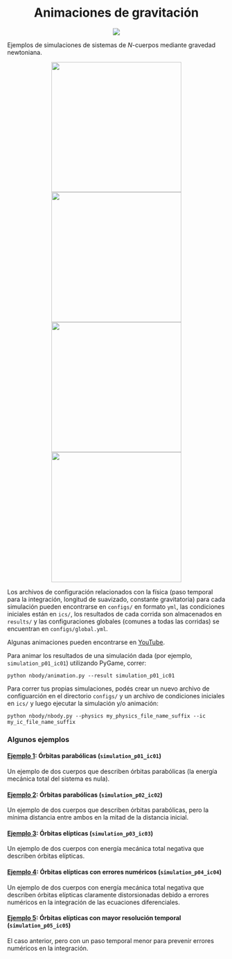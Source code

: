 <div align="center">
    <h1>Animaciones de gravitación</h1>
</div>

<p align="center">
    <a href="https://www.python.org/"><img src="https://forthebadge.com/images/badges/made-with-python.svg"></a>
</p>

Ejemplos de simulaciones de sistemas de $N$-cuerpos mediante gravedad newtoniana.

<p align="center">
    <a href="https://i.imgur.com/rdGvizO.png"><img src="https://i.imgur.com/rdGvizO.png" width=300></a>
    <a href="https://i.imgur.com/IDAVO4n.png"><img src="https://i.imgur.com/IDAVO4n.png" width=300></a>
    <a href="https://i.imgur.com/LnKM7cf.png"><img src="https://i.imgur.com/LnKM7cf.png" width=300></a>
    <a href="https://i.imgur.com/eYiF0Dx.png"><img src="https://i.imgur.com/eYiF0Dx.png" width=300></a>
</p>

Los archivos de configuración relacionados con la física (paso temporal para la integración, longitud de suavizado, constante gravitatoria) para cada simulación pueden encontrarse en `configs/` en formato `yml`, las condiciones iniciales están en `ics/`, los resultados de cada corrida son almacenados en `results/` y las configuraciones globales (comunes a todas las corridas) se encuentran en `configs/global.yml`.

Algunas animaciones pueden encontrarse en [YouTube](https://www.youtube.com/fgiza/videos).

Para animar los resultados de una simulación dada (por ejemplo, `simulation_p01_ic01`) utilizando PyGame, correr:

```
python nbody/animation.py --result simulation_p01_ic01
```

Para correr tus propias simulaciones, podés crear un nuevo archivo de configuarción en el directorio `configs/` y un archivo de condiciones iniciales en `ics/` y luego ejecutar la simulación y/o animación:

```
python nbody/nbody.py --physics my_physics_file_name_suffix --ic my_ic_file_name_suffix
```

### Algunos ejemplos

#### [Ejemplo 1](https://youtu.be/I3U7MGbQIdA): Órbitas parabólicas (`simulation_p01_ic01`)

Un ejemplo de dos cuerpos que describen órbitas parabólicas (la energía mecánica total del sistema es nula).

#### [Ejemplo 2](https://youtu.be/8C-GpehjkiU): Órbitas parabólicas (`simulation_p02_ic02`)

Un ejemplo de dos cuerpos que describen órbitas parabólicas, pero la mínima distancia entre ambos en la mitad de la distancia inicial.

#### [Ejemplo 3](https://youtu.be/itIvMWKCWQ0): Órbitas elípticas (`simulation_p03_ic03`)

Un ejemplo de dos cuerpos con energía mecánica total negativa que describen órbitas elípticas.

#### [Ejemplo 4](https://youtu.be/DUorm2F3x1w): Órbitas elípticas con errores numéricos (`simulation_p04_ic04`)

Un ejemplo de dos cuerpos con energía mecánica total negativa que describen órbitas elípticas claramente distorsionadas debido a errores numéricos en la integración de las ecuaciones diferenciales.

#### [Ejemplo 5](https://youtu.be/Qin4mXVgOFM): Órbitas elípticas con mayor resolución temporal (`simulation_p05_ic05`)

El caso anterior, pero con un paso temporal menor para prevenir errores numéricos en la integración.

